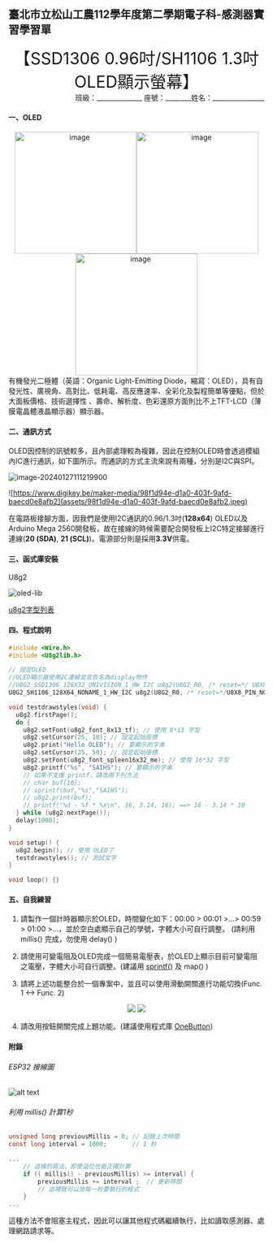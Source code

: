 ## 臺北市立松山工農112學年度第二學期電子科-感測器實習學習單 

<center><font size=6>【SSD1306 0.96吋/SH1106 1.3吋 OLED顯示螢幕】</font></center>

<div style="text-align: right">班級：______________ 座號：________姓名：________________</div>

#### 一、OLED
<center>
<img src="assets/oled1.jpg" alt="image" width="auto" height="240"><img src="assets/oled2.jpeg" alt="image" width="auto" height="240"><img src="assets/oled3.jpeg" alt="image" width="auto" height="240">
</center>
有機發光二極體（英語：Organic Light-Emitting Diode，縮寫：OLED），具有自發光性、廣視角、高對比、低耗電、高反應速率、全彩化及製程簡單等優點，但於大面板價格、技術選擇性 、壽命、解析度、色彩還原方面則比不上TFT-LCD（薄膜電晶體液晶顯示器）顯示器。

 

#### 二、通訊方式

OLED因控制的訊號較多，且內部處理較為複雜，因此在控制OLED時會透過模組內IC進行通訊，如下圖所示。而通訊的方式主流來說有兩種，分別是I2C與SPI。

![image-20240127111219900](assets/image-20240127111219900.png)



![https://www.digikey.be/maker-media/98f1d94e-d1a0-403f-9afd-baecd0e8afb2](assets/98f1d94e-d1a0-403f-9afd-baecd0e8afb2.jpeg)



在電路板接腳方面，因我們是使用I2C通訊的0.96/1.3吋(**128x64**) OLED以及Arduino Mega 2560開發板，故在接線的時候需要配合開發板上I2C特定接腳進行連線(**20 (SDA)**, **21 (SCL)**)。電源部分則是採用**3.3V**供電。

 

#### 三、函式庫安裝

U8g2

![oled-lib](assets/u8g2.png)

[u8g2字型列表](https://github.com/olikraus/u8g2/wiki/fntlistallplain)

#### 四、程式說明

```c {.line-numbers}
#include <Wire.h>
#include <U8g2lib.h>

// 設定OLED
//OLED顯示器使用2C連線並宣告名為display物件
//U8G2_SSD1306_128X32_UNIVISION_1_HW_I2C u8g2(U8G2_R0, /* reset=*/ U8X8_PIN_NONE, /* clock=*/ SCL, /* data=*/ SDA);   // pin remapping with ESP8266 HW I2C
U8G2_SH1106_128X64_NONAME_1_HW_I2C u8g2(U8G2_R0, /* reset=*/U8X8_PIN_NONE);

void testdrawstyles(void) {
  u8g2.firstPage(); 
  do {
    u8g2.setFont(u8g2_font_8x13_tf); // 使用 8*13 字型
    u8g2.setCursor(25, 10); // 設定起始座標
    u8g2.print("Hello OLED"); // 要顯示的字串
    u8g2.setCursor(25, 50); // 設定起始座標
    u8g2.setFont(u8g2_font_spleen16x32_me); // 使用 16*32 字型
    u8g2.printf("%s", "SAIHS"); // 要顯示的字串
    // 如果不支援 printf，請改用下列方法
    // char buf[10]; 
    // sprintf(buf,"%s","SAIHS");
    // u8g2.print(buf);
    // printf("%d - %f * %x\n", 16, 3.14, 16); ==> 16 - 3.14 * 10 
  } while (u8g2.nextPage());
  delay(1000);
}

void setup() {
  u8g2.begin(); // 使用 OLED了
  testdrawstyles(); // 測試文字
}

void loop() {}
```

 

#### 五、自我練習

1. 請製作一個計時器顯示於OLED，時間變化如下：00:00 > 00:01 >…> 00:59 > 01:00 >…，並於空白處顯示自己的學號，字體大小可自行調整。 (請利用 millis() 完成，勿使用 delay() )

2. 請使用可變電阻及OLED完成一個簡易電壓表，於OLED上顯示目前可變電阻之電壓，字體大小可自行調整。(建議用 [sprintf()](https://programmermagazine.github.io/201401/htm/article2.html) 及 map() )

3. 請將上述功能整合於一個專案中，並且可以使用滑動開關進行功能切換(Func. 1 <-> Func. 2)

<center>
<img src="assets/image-20240127112420074.png"> <img src="assets/image-20240127112502604.png">
</center>

4. 請改用按鈕開關完成上題功能。(建議使用程式庫 [OneButton](https://github.com/mathertel/OneButton))

#### 附錄

###### ESP32 接線圖
![alt text](assets/image.png)

###### 利用 millis() 計算1秒
``` C
unsigned long previousMillis = 0; // 記錄上次時間
const long interval = 1000;       // 1 秒

...
    // 這樣的寫法，即使溢位也能正確計算
    if (( millis() - previousMillis) >= interval) {
        previousMillis += interval ;  // 更新時間
        // 這裡就可以放每一秒要執行的程式
    }
...

```
這種方法不會阻塞主程式，因此可以讓其他程式碼繼續執行，比如讀取感測器、處理網路請求等。

